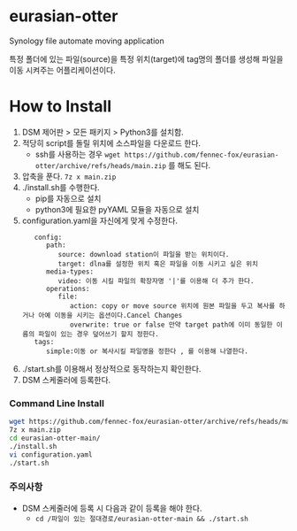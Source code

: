 # eurasian-otter
Synology file automate moving application

특정 폴더에 있는 파일(source)을 특정 위치(target)에 tag명의 폴더를 생성해 파일을 이동 시켜주는 어플리케이션이다. 

# How to Install
1. DSM 제어판 > 모든 패키지 > Python3를 설치함.
2. 적당히 script를 돌릴 위치에 소스파일을 다운로드 한다.   
    - ssh를 사용하는 경우 `wget https://github.com/fennec-fox/eurasian-otter/archive/refs/heads/main.zip` 를 해도 된다.
3. 압축을 푼다. `7z x main.zip`
4. ./install.sh를 수행한다.
   - pip를 자동으로 설치
   - python3에 필요한 pyYAML 모듈을 자동으로 설치
5. configuration.yaml을 자신에게 맞게 수정한다.
   ```
      config:
         path:
            source: download station이 파일을 받는 위치이다.
            target: dlna를 설정한 위치 혹은 파일을 이동 시키고 싶은 위치
         media-types:
            video: 이동 시킬 파일의 확장자명 '|'를 이용해 더 추가 한다.
         operations:
            file:
               action: copy or move source 위치에 원본 파일을 두고 복사를 하거나 아예 이동을 시키는 옵션이다.Cancel Changes
               overwrite: true or false 만약 target path에 이미 동일한 이름의 파일이 있는 경우 덮어쓰기 할지 정한다.
      tags:
         simple:이동 or 복사시킬 파일명을 정한다 , 를 이용해 나열한다.                
   ```
6. ./start.sh를 이용해서 정상적으로 동작하는지 확인한다.
7. DSM 스케줄러에 등록한다.

### Command Line Install
```sh
wget https://github.com/fennec-fox/eurasian-otter/archive/refs/heads/main.zip
7z x main.zip
cd eurasian-otter-main/
./install.sh
vi configuration.yaml
./start.sh
```

### 주의사항
- DSM 스케줄러에 등록 시 다음과 같이 등록을 해야 한다.
  - `cd /파일이 있는 절대경로/eurasian-otter-main && ./start.sh`
